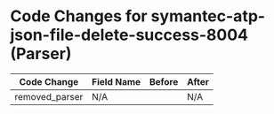# Code Changes for symantec-atp-json-file-delete-success-8004 (Parser)

| Code Change | Field Name | Before | After |
|-------------|------------|--------|-------|
| removed_parser | N/A |  | N/A |
